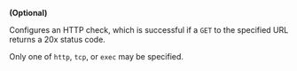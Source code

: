 **(Optional)**

Configures an HTTP check, which is successful if a `GET` to the
specified URL returns a 20x status code.

Only one of `http`, `tcp`, or `exec` may be specified.